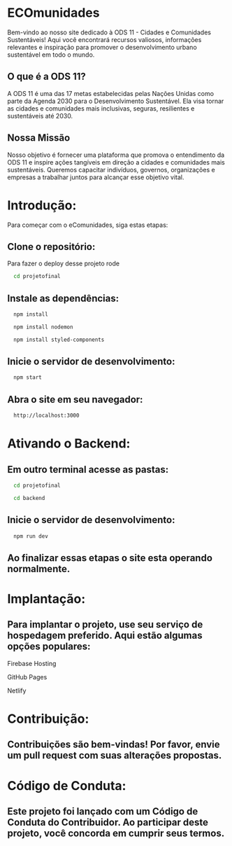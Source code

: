 # ECOmunidades
Bem-vindo ao nosso site dedicado à ODS 11 - Cidades e Comunidades Sustentáveis! Aqui você encontrará recursos valiosos, informações relevantes e inspiração para promover o desenvolvimento urbano sustentável em todo o mundo.
## O que é a ODS 11?
A ODS 11 é uma das 17 metas estabelecidas pelas Nações Unidas como parte da Agenda 2030 para o Desenvolvimento Sustentável. Ela visa tornar as cidades e comunidades mais inclusivas, seguras, resilientes e sustentáveis até 2030.

## Nossa Missão
Nosso objetivo é fornecer uma plataforma que promova o entendimento da ODS 11 e inspire ações tangíveis em direção a cidades e comunidades mais sustentáveis. Queremos capacitar indivíduos, governos, organizações e empresas a trabalhar juntos para alcançar esse objetivo vital.
# Introdução:

Para começar com o eComunidades, siga estas etapas:


## Clone o repositório:

Para fazer o deploy desse projeto rode

```bash
  cd projetofinal
```

## Instale as dependências:

```bash
  npm install
```

```bash
  npm install nodemon
```

```bash
  npm install styled-components
```

## Inicie o servidor de desenvolvimento:
```bash
  npm start
```

## Abra o site em seu navegador:
```bash
  http://localhost:3000
```

# Ativando o Backend:

 ## Em outro terminal acesse as pastas:

```bash
  cd projetofinal
```
```bash
  cd backend
```

## Inicie o servidor de desenvolvimento:

```bash
  npm run dev
```

## Ao finalizar essas etapas o site esta operando normalmente.

# Implantação:

 ## Para implantar o projeto, use seu serviço de hospedagem preferido. Aqui estão algumas opções populares:

Firebase Hosting

GitHub Pages

Netlify

# Contribuição:

## Contribuições são bem-vindas! Por favor, envie um pull request com suas alterações propostas.

# Código de Conduta:

## Este projeto foi lançado com um Código de Conduta do Contribuidor. Ao participar deste projeto, você concorda em cumprir seus termos.
